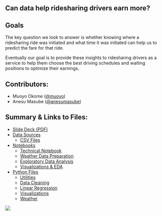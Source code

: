 ## Can data help ridesharing drivers earn more? 

## Goals

The key question we look to answer is whether knowing where a ridesharing ride was initiated and what time it was initiated can help us to predict the fare for that ride.

Eventually our goal is to provide these insights to ridesharing drivers as a service to help them choose the best driving schedules and waiting positions to optimize their earnings.


## Contributors:
 - Muoyo Okome ([@muoyo](https://github.com/muoyo/))
 - Anesu Masube ([@anesumasube](https://github.com/anesumasube/))

## Summary & Links to Files:
- [Slide Deck (PDF)](presentation/rideshare.pdf)
- [Data Sources](data/sources.md)
    - [CSV Files](data/)
- [Notebooks](notebooks/)
    - [Technical Notebook](notebooks/rideshare.ipynb)
    - [Weather Data Preparation](notebooks/weather.ipynb)
    - [Exploratory Data Analysis](notebooks/rideshare_EDA.ipynb)
    - [Visualizations & EDA](notebooks/Final_Visualizations_and_EDA.ipynb)
- [Python Files](python_files/)
    - [Utilities](python_files/utils.py)
    - [Data Cleaning](python_files/data_cleaning.py)
    - [Linear Regression](python_files/regression.py)
    - [Visualizations](python_files/visualizations.py)
    - [Weather](python_files/weather.py)

<p><img src='images/rideshare.jpeg'>